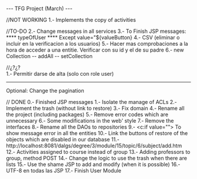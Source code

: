 ---		TFG Project (March)	---

//NOT WORKING
1.- Implements the copy of activities


//TO-DO
2.- Change messages in all services
3.-	To Finish JSP messages:
	**** typeOfUser 
	**** Except value="${valueButton}
4.- CSV (eliminar o incluir en la verificacion  a los usuarios)
5.- Hacer mas comprobaciones a la hora de acceder a una entitie. Verificar con su id y el de su padre
6.- new Collection -- addAll -- setCollection


//¿?¿?	
1.- Permitir darse de alta (solo con role user)

-------------------------------------------------------


Optional: Change the pagination

// DONE
0.-	Finished JSP messages
1.- Isolate the manage of ACLs
2.- Implement the trash (without link to restore)
3.- Fix domain
4.- Rename all the project (including packages)
5.- Remove error codes which are unnecessary
6.- Some modifications in the web' style
7.- Remove the interfaces
8.- Rename all the DAOs to repositories
9.- <c:if value=""> To show message error in all the entities
10.- Link the buttons of restore of the objects which are disabled in our database
11.- http://localhost:8081/dalgs/degree/3/module/15/topic/6/subject/add.htm
12.- Activities assigned to course instead of group
13.- Adding professors to group, method POST 
14.- Change the logic to use the trash when there are lists
15.- Use the shame JSP to add and modify (when it is possible)
16.- UTF-8 en todas las JSP
17.- Finish User Module
